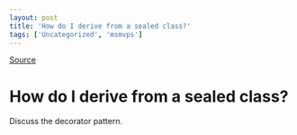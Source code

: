 ```yaml
---
layout: post
title: 'How do I derive from a sealed class?'
tags: ['Uncategorized', 'msmvps']
---
```

[Source](http://blogs.msmvps.com/peterritchie/2008/01/07/how-do-i-derive-from-a-sealed-class/ "Permalink to How do I derive from a sealed class?")

# How do I derive from a sealed class?
Discuss the decorator pattern.


